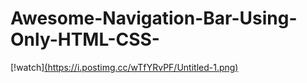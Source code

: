 # Awesome-Navigation-Bar-Using-Only-HTML-CSS-
[!watch][(https://i.postimg.cc/wTfYRvPF/Untitled-1.png)](https://www.youtube.com/watch?v=1_m_Nd-1MTE)
